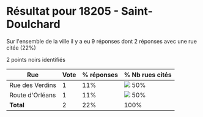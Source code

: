 # Résultat pour 18205 - Saint-Doulchard

Sur l'ensemble de la ville il y a eu 9 réponses dont 2 réponses avec une rue citée (22%)

2 points noirs identifiés

| Rue | Vote | % réponses | % Nb rues cités|
|-----|------|------------|----------------|
| Rue des Verdins | 1 | 11% | <img src="../../img/bar_50.gif" />&nbsp;50%|
| Route d'Orléans | 1 | 11% | <img src="../../img/bar_50.gif" />&nbsp;50%|
| **Total** | 2 | 22% | 100%|
